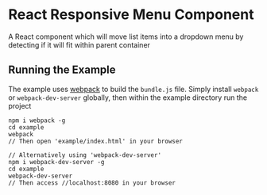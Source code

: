 # React Responsive Menu Component

A React component which will move list items into a dropdown menu by detecting if it will fit within parent container

## Running the Example

The example uses [webpack](https://webpack.github.io/) to build the `bundle.js` file. Simply install `webpack` or `webpack-dev-server` globally, then within the example directory run the project

``` 
npm i webpack -g 
cd example
webpack
// Then open 'example/index.html' in your browser

// Alternatively using 'webpack-dev-server'
npm i webpack-dev-server -g 
cd example
webpack-dev-server
// Then access //localhost:8080 in your browser

```
